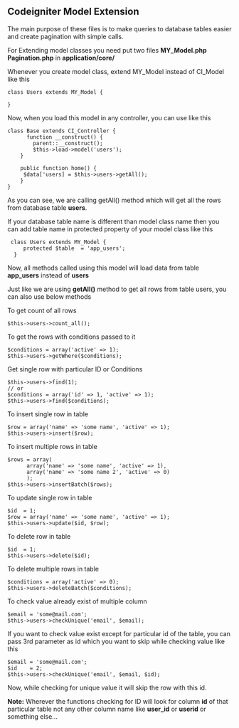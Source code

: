 Codeigniter Model Extension
---------------------------

The main purpose of these files is to make queries to database tables easier and create pagination with simple calls.

For Extending model classes you need put two files 
**MY_Model.php** 
**Pagination.php** 
in **application/core/**

Whenever you create model class, extend MY_Model instead of CI_Model like this

    class Users extends MY_Model {
    
    }

Now, when you load this model in any controller, you can use like this

    class Base extends CI_Controller {
          function __construct() {
    		parent::__construct();	
    		$this->load->model('users');
    	}

		public function home() {
		 $data['users] = $this->users->getAll();
		}
    }

As you can see, we are calling getAll() method which will get all the rows from database table **users**.

If your database table name is different than model class name then you can add table name in protected property of your model class like this
		
     class Users extends MY_Model {
    	 protected $table  = 'app_users';    
      }

Now, all methods called using this model will load data from table **app_users** instead of **users**

Just like we are using **getAll()** method to get all rows from table users, you can also use below methods


To get count of all rows

    $this->users->count_all();

To get the rows with conditions passed to it

    $conditions = array('active' => 1);
    $this->users->getWhere($conditions);

Get single row with particular ID or Conditions

    $this->users->find(1);
    // or
    $conditions = array('id' => 1, 'active' => 1);
    $this->users->find($conditions);

To insert single row in table

    $row = array('name' => 'some name', 'active' => 1);
    $this->users->insert($row);
To insert multiple rows in table

    $rows = array(
          array('name' => 'some name', 'active' => 1),
          array('name' => 'some name 2', 'active' => 0)
          );
    $this->users->insertBatch($rows);

To update single row in table

  
    $id  = 1;
    $row = array('name' => 'some name', 'active' => 1);
    $this->users->update($id, $row);
To delete row in table

  
    $id  = 1;
    $this->users->delete($id);

To delete multiple rows in table

    $conditions = array('active' => 0);
    $this->users->deleteBatch($conditions);

To check value already exist of multiple column

  
    $email = 'some@mail.com';
    $this->users->checkUnique('email', $email);

If you want to check value exist except for particular id of the table, you can pass 3rd parameter as id which you want to skip while checking value like this

    $email = 'some@mail.com';
    $id    = 2;
    $this->users->checkUnique('email', $email, $id);

Now, while checking for unique value it will skip the row with this id.

**Note:** Wherever the functions checking for ID will look for column **id** of that particular table not any other column name like **user_id** or **userid** or something else...
